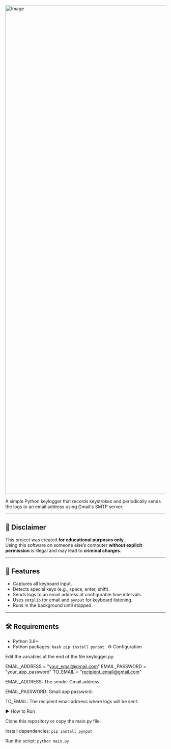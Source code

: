 
<img width="1024" height="1536" alt="Image" src="https://github.com/user-attachments/assets/90adca25-668d-4ca7-bed9-81f8eb0afbd9" /> 

A simple Python keylogger that records keystrokes and periodically sends the logs to an email address using Gmail's SMTP server.

---

## 🚨 Disclaimer
This project was created **for educational purposes only**.  
Using this software on someone else’s computer **without explicit permission** is illegal and may lead to **criminal charges**.  

---

## 📌 Features
- Captures all keyboard input.
- Detects special keys (e.g., space, enter, shift).
- Sends logs to an email address at configurable time intervals.
- Uses `smtplib` for email and `pynput` for keyboard listening.
- Runs in the background until stopped.

---

## 🛠️ Requirements
- Python 3.6+
- Python packages:
  ``bash
  pip install pynput
  ``
  ⚙️ Configuration

Edit the variables at the end of the file keylogger.py:

EMAIL_ADDRESS = "your_email@gmail.com"
EMAIL_PASSWORD = "your_app_password"
TO_EMAIL = "recipient_email@gmail.com"


EMAIL_ADDRESS: The sender Gmail address.

EMAIL_PASSWORD: Gmail app password.

TO_EMAIL: The recipient email address where logs will be sent.


▶️ How to Run

Clone this repository or copy the main.py file.

Install dependencies:
``
pip install pynput
``

Run the script:
``
python main.py
``
